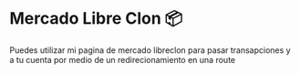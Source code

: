 # Mercado Libre Clon 📦

Puedes utilizar mi pagina de mercado libreclon para pasar transapciones y a tu cuenta por medio de un redirecionamiento en una route


